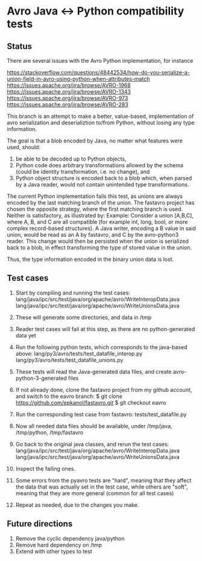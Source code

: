 # Avro Java <-> Python compatibility tests

## Status
There are several issues with the Avro Python implementation, for instance

https://stackoverflow.com/questions/48442534/how-do-you-serialize-a-union-field-in-avro-using-python-when-attributes-match
https://issues.apache.org/jira/browse/AVRO-1968
https://issues.apache.org/jira/browse/AVRO-1343
https://issues.apache.org/jira/browse/AVRO-973
https://issues.apache.org/jira/browse/AVRO-283

This branch is an attempt to make a better, value-based, implementation of avro serialization and deserializtion to/from Python, without losing any type information.

The goal is that a blob encoded by Java, no matter what features were used, should:
1) be able to be decoded up to Python objects,
2) Python code does arbitrary transformations allowed by the schema (could be identity transformation, i.e. no change), and
3) Python object structure is encoded back to a blob which, when parsed by a Java reader, would not contain unintended type transformations.

The current Python implementation fails this test, as unions are always encoded by the last matching branch of the union.
The fastavro project has chosen the opposite strategy, where the first matching branch is used.
Neither is satisfactory, as illustrated by:
Example:
Consider a union [A,B,C], where A, B, and C are all compatible (for example int, long, bool, or more complex record-based structures).
A Java writer, encoding a B value in said union, would be read as an A by fastavro, and C by the avro-python3 reader. This change would then be persisted when the union is serialized back to a blob, in effect transforming the type of stored value in the union.

Thus, the type information encoded in the binary union data is lost.

## Test cases

1. Start by compiling and running the test cases:
        lang/java/ipc/src/test/java/org/apache/avro/WriteInteropData.java
        lang/java/ipc/src/test/java/org/apache/avro/WriteUnionsData.java
2. These will generate some directories, and data in /tmp
3. Reader test cases will fail at this step, as there are no python-generated data yet
4. Run the following python tests, which corresponds to the java-based above:
        lang/py3/avro/tests/test_datafile_interop.py
        lang/py3/avro/tests/test_datafile_unions.py
5. These tests will read the Java-generated data files, and create avro-python-3-generated files
6. If not already done, clone the fastavro project from my github account, and switch to the eavro branch:
        $ git clone https://github.com/epkanol/fastavro.git
        $ git checkout eavro
7. Run the corresponding test case from fastavro:
    tests/test_datafile.py
8. Now all needed data files should be available, under /tmp/java, /tmp/python, /tmp/fastavro
9. Go back to the original java classes, and rerun the test cases:
        lang/java/ipc/src/test/java/org/apache/avro/WriteInteropData.java
        lang/java/ipc/src/test/java/org/apache/avro/WriteUnionsData.java

10. Inspect the failing ones.
11. Some errors from the pyavro tests are "hard", meaning that they affect the data that was actually set in the test case, while others are "soft", meaning that they are more general (common for all test cases)
12. Repeat as needed, due to the changes you make.

## Future directions

1. Remove the cyclic dependency java/python
2. Remove hard dependency on /tmp
3. Extend with other types to test
